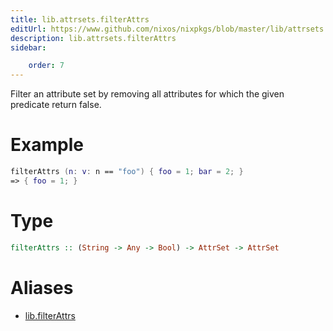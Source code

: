```yaml
---
title: lib.attrsets.filterAttrs
editUrl: https://www.github.com/nixos/nixpkgs/blob/master/lib/attrsets.nix#L384C5
description: lib.attrsets.filterAttrs
sidebar:

    order: 7
---
```


Filter an attribute set by removing all attributes for which the
given predicate return false.

# Example

```nix
filterAttrs (n: v: n == "foo") { foo = 1; bar = 2; }
=> { foo = 1; }
```

# Type

```haskell
filterAttrs :: (String -> Any -> Bool) -> AttrSet -> AttrSet
```


# Aliases

- [lib.filterAttrs](./reference/lib/lib-filterAttrs)


